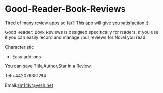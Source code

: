 # Good-Reader-Book-Reviews

Tired of many review apps so far? This app will give you satisfaction :)

Good Reader: Book Reviews is designed specifically for readers.
If you use it,you can easily record and manage your reviews for Novel you read.

Characteristic
- Easy add-ons

You can save Title,Author,Star in a Review.

Tel:+442076351294

Email:zm14lv@yeah.net

